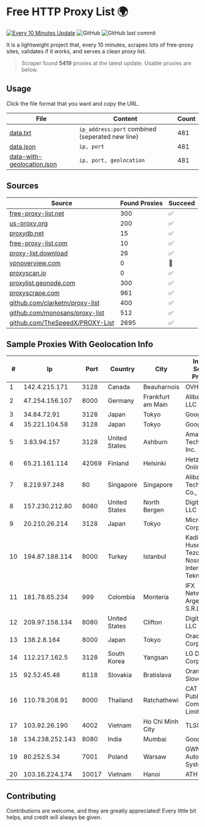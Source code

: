 
# Free HTTP Proxy List 🌍

[![Every 10 Minutes Update](https://github.com/mertguvencli/http-proxy-list/actions/workflows/main.yml/badge.svg?branch=main)](https://github.com/mertguvencli/http-proxy-list/actions/workflows/main.yml)
![GitHub](https://img.shields.io/github/license/mertguvencli/http-proxy-list)
![GitHub last commit](https://img.shields.io/github/last-commit/mertguvencli/http-proxy-list)

It is a lightweight project that, every 10 minutes, scrapes lots of free-proxy sites, validates if it works, and serves a clean proxy list.


> Scraper found **5419** proxies at the latest update. Usable proxies are below.

## Usage

Click the file format that you want and copy the URL.


|File|Content|Count|
|----|-------|-----|
|[data.txt](https://raw.githubusercontent.com/mertguvencli/http-proxy-list/main/proxy-list/data.txt)|`ip_address:port` combined (seperated new line)|481|
|[data.json](https://raw.githubusercontent.com/mertguvencli/http-proxy-list/main/proxy-list/data.json)|`ip, port`|481|
|[data-with-geolocation.json](https://raw.githubusercontent.com/mertguvencli/http-proxy-list/main/proxy-list/data-with-geolocation.json)|`ip, port, geolocation`|481|

## Sources

|Source|Found Proxies|Succeed|
|------|-------------|-------|
|[free-proxy-list.net](https://free-proxy-list.net)|300|✅|
|[us-proxy.org](https://www.us-proxy.org)|200|✅|
|[proxydb.net](http://proxydb.net)|15|✅|
|[free-proxy-list.com](https://free-proxy-list.com/?page=&port=&type%5B%5D=http&type%5B%5D=https&up_time=0&search=Search)|10|✅|
|[proxy-list.download](https://www.proxy-list.download/HTTP)|26|✅|
|[vpnoverview.com](https://vpnoverview.com/privacy/anonymous-browsing/free-proxy-servers)|0|🚫|
|[proxyscan.io](https://www.proxyscan.io)|0|✅|
|[proxylist.geonode.com](https://proxylist.geonode.com/api/proxy-list?limit=300&page=1&sort_by=lastChecked&sort_type=desc&protocols=http,https)|300|✅|
|[proxyscrape.com](https://api.proxyscrape.com/v2/?request=displayproxies&protocol=http&timeout=10000&country=all&ssl=all&anonymity=all)|961|✅|
|[github.com/clarketm/proxy-list](https://raw.githubusercontent.com/clarketm/proxy-list/master/proxy-list-raw.txt)|400|✅|
|[github.com/monosans/proxy-list](https://raw.githubusercontent.com/monosans/proxy-list/main/proxies/http.txt)|512|✅|
|[github.com/TheSpeedX/PROXY-List](https://raw.githubusercontent.com/TheSpeedX/PROXY-List/master/http.txt)|2695|✅|


## Sample Proxies With Geolocation Info

|#|Ip|Port|Country|City|Internet Service Provider|
|-|--|----|-------|----|-------------------------|
|1|142.4.215.171|3128|Canada|Beauharnois|OVH SAS|
|2|47.254.156.107|8000|Germany|Frankfurt am Main|Alibaba.com LLC|
|3|34.84.72.91|3128|Japan|Tokyo|Google LLC|
|4|35.221.104.58|3128|Japan|Tokyo|Google LLC|
|5|3.83.94.157|3128|United States|Ashburn|Amazon Technologies Inc.|
|6|65.21.161.114|42069|Finland|Helsinki|Hetzner Online GmbH|
|7|8.219.97.248|80|Singapore|Singapore|Alibaba (US) Technology Co., Ltd.|
|8|157.230.212.80|8080|United States|North Bergen|DigitalOcean, LLC|
|9|20.210.26.214|3128|Japan|Tokyo|Microsoft Corporation|
|10|194.87.188.114|8000|Turkey|Istanbul|Kadir Huseyin Tezcan Nosspeed Internet Teknolojileri|
|11|181.78.65.234|999|Colombia|Montería|IFX Networks Argentina S.R.L|
|12|209.97.158.134|8080|United States|Clifton|DigitalOcean, LLC|
|13|138.2.8.164|8000|Japan|Tokyo|Oracle Corporation|
|14|112.217.162.5|3128|South Korea|Yangsan|LG DACOM Corporation|
|15|92.52.45.48|8118|Slovakia|Bratislava|Orange Slovensko|
|16|110.78.208.91|8000|Thailand|Ratchathewi|CAT Telecom Public Company Limited|
|17|103.92.26.190|4002|Vietnam|Ho Chi Minh City|TLSOFT|
|18|134.238.252.143|8080|India|Mumbai|Google LLC|
|19|80.252.5.34|7001|Poland|Warsaw|GWNET Autonomus System|
|20|103.16.224.174|10017|Vietnam|Hanoi|ATH|



## Contributing

Contributions are welcome, and they are greatly appreciated! Every
little bit helps, and credit will always be given.


